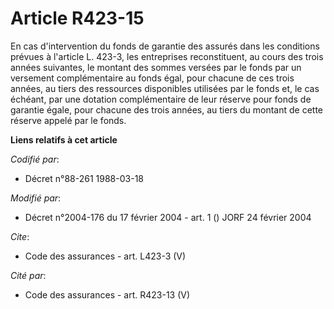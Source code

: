 # Article R423-15

En cas d'intervention du fonds de garantie des assurés dans les conditions prévues à l'article L. 423-3, les entreprises
reconstituent, au cours des trois années suivantes, le montant des sommes versées par le fonds par un versement
complémentaire au fonds égal, pour chacune de ces trois années, au tiers des ressources disponibles utilisées par le fonds
et, le cas échéant, par une dotation complémentaire de leur réserve pour fonds de garantie égale, pour chacune des trois
années, au tiers du montant de cette réserve appelé par le fonds.

**Liens relatifs à cet article**

_Codifié par_:

  - Décret n°88-261 1988-03-18

_Modifié par_:

  - Décret n°2004-176 du 17 février 2004 - art. 1 () JORF 24 février 2004

_Cite_:

  - Code des assurances - art. L423-3 (V)

_Cité par_:

  - Code des assurances - art. R423-13 (V)
